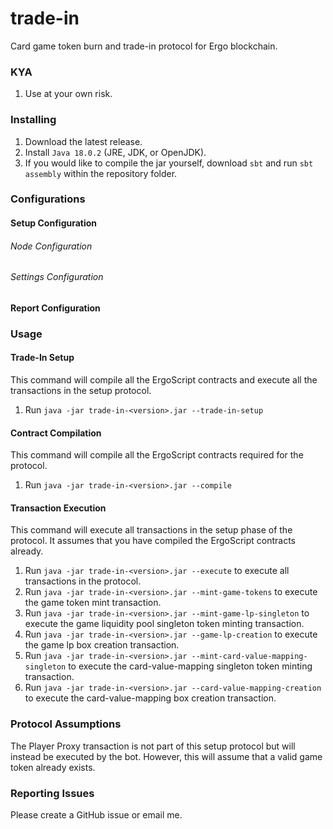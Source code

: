 # trade-in
Card game token burn and trade-in protocol for Ergo blockchain.

### KYA

1. Use at your own risk.

### Installing

1. Download the latest release.
2. Install `Java 18.0.2` (JRE, JDK, or OpenJDK).
3. If you would like to compile the jar yourself, download `sbt` and run `sbt assembly` within the repository folder.

### Configurations

#### Setup Configuration

###### Node Configuration
###### Settings Configuration

#### Report Configuration

### Usage

#### Trade-In Setup

This command will compile all the ErgoScript contracts and execute all the transactions in the setup protocol.

1. Run `java -jar trade-in-<version>.jar --trade-in-setup`

#### Contract Compilation

This command will compile all the ErgoScript contracts required for the protocol.

1. Run `java -jar trade-in-<version>.jar --compile`

#### Transaction Execution

This command will execute all transactions in the setup phase of the protocol. It assumes that you have compiled the ErgoScript contracts already.

1. Run `java -jar trade-in-<version>.jar --execute` to execute all transactions in the protocol.
2. Run `java -jar trade-in-<version>.jar --mint-game-tokens` to execute the game token mint transaction.
3. Run `java -jar trade-in-<version>.jar --mint-game-lp-singleton` to execute the game liquidity pool singleton token minting transaction.
4. Run `java -jar trade-in-<version>.jar --game-lp-creation` to execute the game lp box creation transaction.
5. Run `java -jar trade-in-<version>.jar --mint-card-value-mapping-singleton` to execute the card-value-mapping singleton token minting transaction.
6. Run `java -jar trade-in-<version>.jar --card-value-mapping-creation` to execute the card-value-mapping box creation transaction.

### Protocol Assumptions

The Player Proxy transaction is not part of this setup protocol but will instead be executed by the bot. However, this will assume that a valid game token already exists.

### Reporting Issues

Please create a GitHub issue or email me.